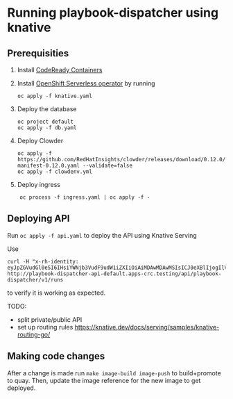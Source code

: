 # Running playbook-dispatcher using knative

## Prerequisities

1. Install [CodeReady Containers](https://developers.redhat.com/products/codeready-containers/overview)
1. Install [OpenShift Serverless operator](https://docs.openshift.com/container-platform/4.7/serverless/admin_guide/installing-openshift-serverless.html#installing-openshift-serverless) by running

    ```
    oc apply -f knative.yaml
    ```

1. Deploy the database

    ```
    oc project default
    oc apply -f db.yaml
    ```

1. Deploy Clowder

    ```
    oc apply -f https://github.com/RedHatInsights/clowder/releases/download/0.12.0/clowder-manifest-0.12.0.yaml --validate=false
    oc apply -f clowdenv.yml
    ```

1. Deploy ingress

```
    oc process -f ingress.yaml | oc apply -f -
```

## Deploying API

Run `oc apply -f api.yaml` to deploy the API using Knative Serving

Use

```
curl -H "x-rh-identity: eyJpZGVudGl0eSI6IHsiYWNjb3VudF9udW1iZXIiOiAiMDAwMDAwMSIsICJ0eXBlIjogIlVzZXIiLCAiaW50ZXJuYWwiOiB7Im9yZ19pZCI6ICIwMDAwMDEifX19" http://playbook-dispatcher-api-default.apps-crc.testing/api/playbook-dispatcher/v1/runs
```
to verify it is working as expected.

TODO:
- split private/public API
- set up routing rules https://knative.dev/docs/serving/samples/knative-routing-go/

## Making code changes

After a change is made run `make image-build image-push` to build+promote to quay.
Then, update the image reference for the new image to get deployed.
